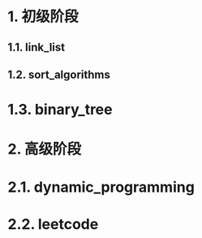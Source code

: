 



# 1. 初级阶段

## 1.1. link_list

## 1.2. sort_algorithms

# 1.3. binary_tree


# 2. 高级阶段 

# 2.1. dynamic_programming

# 2.2. leetcode




